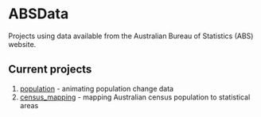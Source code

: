 # ABSData
Projects using data available from the Australian Bureau of Statistics (ABS) website.

## Current projects
1. [population](https://github.com/neilfws/ABSData/tree/master/population) - animating population change data
1. [census_mapping](https://github.com/neilfws/ABSData/tree/master/census_mapping) - mapping Australian census population to statistical areas

